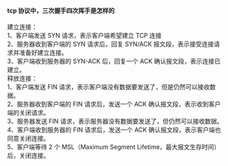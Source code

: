 #### tcp 协议中，三次握手四次挥手是怎样的

建立连接：<br>
1、客户端发送 SYN 请求，表示客户端希望建立 TCP 连接<br>
2、服务器收到客户端的 SYN 请求后，回复 SYN/ACK 报文段，表示接受连接请求并准备好建立连接。<br>
3、客户端收到服务器的 SYN-ACK 后，回复一个 ACK 确认报文段，表示连接已建立。<br>
释放连接：<br>
1、客户端发送 FIN 请求，表示客户端没有数据要发送了，但是仍然可以接收数据。<br>
2、服务器收到客户端的 FIN 请求后，发送一个 ACK 确认报文段，表示收到客户端的关闭请求。<br>
3、服务器发送 FIN 请求，表示服务器没有数据要发送了，但仍然可以接收数据。<br>
4、客户端收到服务器的 FIN 请求后，发送一个 ACK 确认报文段，表示客户端也同意关闭连接。<br>
5、客户端等待 2 个 MSL（Maximum Segment Lifetime，最大报文生存时间）后，关闭连接。
